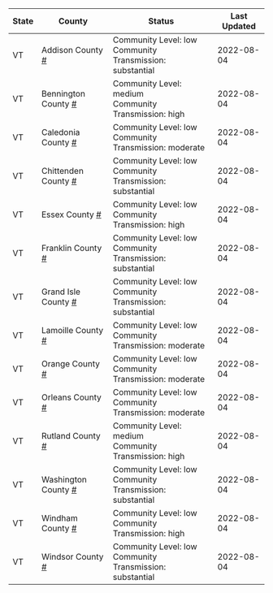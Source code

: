 State | County | Status | Last Updated
--- | --- | --- | --- 
VT | Addison County <a href="#addison_county">#</a> | <a name="addison_county"></a>Community Level: low<br/>Community Transmission: substantial | 2022-08-04
VT | Bennington County <a href="#bennington_county">#</a> | <a name="bennington_county"></a>Community Level: medium<br/>Community Transmission: high | 2022-08-04
VT | Caledonia County <a href="#caledonia_county">#</a> | <a name="caledonia_county"></a>Community Level: low<br/>Community Transmission: moderate | 2022-08-04
VT | Chittenden County <a href="#chittenden_county">#</a> | <a name="chittenden_county"></a>Community Level: low<br/>Community Transmission: substantial | 2022-08-04
VT | Essex County <a href="#essex_county">#</a> | <a name="essex_county"></a>Community Level: low<br/>Community Transmission: high | 2022-08-04
VT | Franklin County <a href="#franklin_county">#</a> | <a name="franklin_county"></a>Community Level: low<br/>Community Transmission: substantial | 2022-08-04
VT | Grand Isle County <a href="#grand_isle_county">#</a> | <a name="grand_isle_county"></a>Community Level: low<br/>Community Transmission: substantial | 2022-08-04
VT | Lamoille County <a href="#lamoille_county">#</a> | <a name="lamoille_county"></a>Community Level: low<br/>Community Transmission: moderate | 2022-08-04
VT | Orange County <a href="#orange_county">#</a> | <a name="orange_county"></a>Community Level: low<br/>Community Transmission: moderate | 2022-08-04
VT | Orleans County <a href="#orleans_county">#</a> | <a name="orleans_county"></a>Community Level: low<br/>Community Transmission: moderate | 2022-08-04
VT | Rutland County <a href="#rutland_county">#</a> | <a name="rutland_county"></a>Community Level: medium<br/>Community Transmission: high | 2022-08-04
VT | Washington County <a href="#washington_county">#</a> | <a name="washington_county"></a>Community Level: low<br/>Community Transmission: substantial | 2022-08-04
VT | Windham County <a href="#windham_county">#</a> | <a name="windham_county"></a>Community Level: low<br/>Community Transmission: high | 2022-08-04
VT | Windsor County <a href="#windsor_county">#</a> | <a name="windsor_county"></a>Community Level: low<br/>Community Transmission: substantial | 2022-08-04
